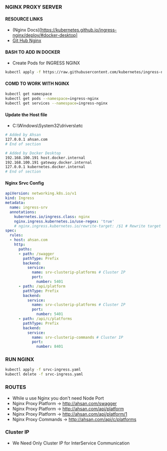 ### NGINX PROXY SERVER
#### RESOURCE LINKS
- (Nginx Docs)[https://kubernetes.github.io/ingress-nginx/deploy/#docker-desktop]
- [Git Hub Nginx](https://github.com/kubernetes/ingress-nginx?tab=readme-ov-file)

#### BASH TO ADD IN DOCKER
- Create Pods for INGRESS NGINX
```bash
kubectl apply -f https://raw.githubusercontent.com/kubernetes/ingress-nginx/controller-v1.12.0-beta.0/deploy/static/provider/aws/deploy.yaml
```
#### COMD TO WORK WITH NGINX
```bash
kubectl get namespace
kubectl get pods --namespace=ingress-nginx
kubectl get services --namespace=ingress-nginx
```

#### Update the Host file
- C:\Windows\System32\drivers\etc
```bash
# Added by Ahsan
127.0.0.1 ahsan.com
# End of section

# Added by Docker Desktop
192.168.100.191 host.docker.internal
192.168.100.191 gateway.docker.internal
127.0.0.1 kubernetes.docker.internal
# End of section
```
#### Nginx Srvc Config
```yaml
apiVersion: networking.k8s.io/v1
kind: Ingress
metadata:
  name: ingress-srv
  annotations:
    kubernetes.io/ingress.class: nginx
    nginx.ingress.kubernetes.io/use-regex: 'true'
    # nginx.ingress.kubernetes.io/rewrite-target: /$1 # Rewrite target for matched paths
spec:
  rules:
  - host: ahsan.com
    http:
      paths:
      - path: /swagger
        pathType: Prefix
        backend:
          service:
            name: srv-clusterip-platforms # Cluster IP
            port:
              number: 5401
      - path: /api/platform
        pathType: Prefix
        backend:
          service:
            name: srv-clusterip-platforms # Cluster IP
            port:
              number: 5401
      - path: /api/c/platforms
        pathType: Prefix
        backend:
          service:
            name: srv-clusterip-commands # Cluster IP
            port:
              number: 8401

```
### RUN NGINX
```bash
kubectl apply -f srvc-ingress.yaml
kubectl delete -f srvc-ingress.yaml
```
### ROUTES
- While u use Nginx you don't need Node Port
- Nginx Proxy Platform -> http://ahsan.com/swagger
- Nginx Proxy Platform -> http://ahsan.com/api/platform
- Nginx Proxy Platform -> http://ahsan.com/api/platform/1
- Nginx Proxy Commands -> http://ahsan.com/api/c/platforms

### Cluster IP
- We Need Only Cluster IP for InterService Communication